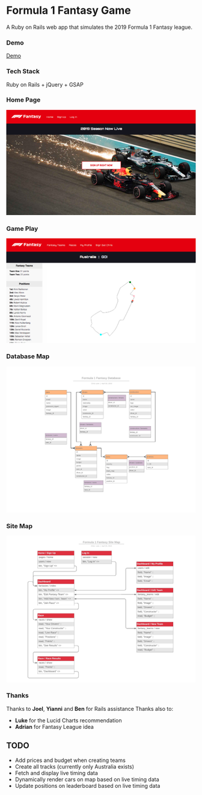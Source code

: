 # Formula 1 Fantasy Game

A Ruby on Rails web app that simulates the 2019 Formula 1 Fantasy league.

### Demo

[Demo](https://f1-fantasy-chris-lane.herokuapp.com/)

### Tech Stack

Ruby on Rails + jQuery + GSAP

### Home Page

![Home Page](https://github.com/ChrisLaneAU/formula-one-fantasy/blob/master/app/assets/images/Formula-1-home-page.png?raw=true "Home Page")

### Game Play

![Game Play](https://github.com/ChrisLaneAU/formula-one-fantasy/blob/master/app/assets/images/Formula-1-game-play.png?raw=true "Game Play")

### Database Map

![Database Map](https://github.com/ChrisLaneAU/formula-one-fantasy/blob/master/app/assets/images/Formula-1-Fantasy-Database.jpeg?raw=true "Database Map")

### Site Map

![Site Map](https://github.com/ChrisLaneAU/formula-one-fantasy/blob/master/app/assets/images/Formula-1-Fantasy-Site-Map.jpeg?raw=true "Site Map")

### Thanks

Thanks to **Joel**, **Yianni** and **Ben** for Rails assistance
Thanks also to:

- **Luke** for the Lucid Charts recommendation
- **Adrian** for Fantasy League idea

## TODO

- Add prices and budget when creating teams
- Create all tracks (currently only Australia exists)
- Fetch and display live timing data
- Dynamically render cars on map based on live timing data
- Update positions on leaderboard based on live timing data
